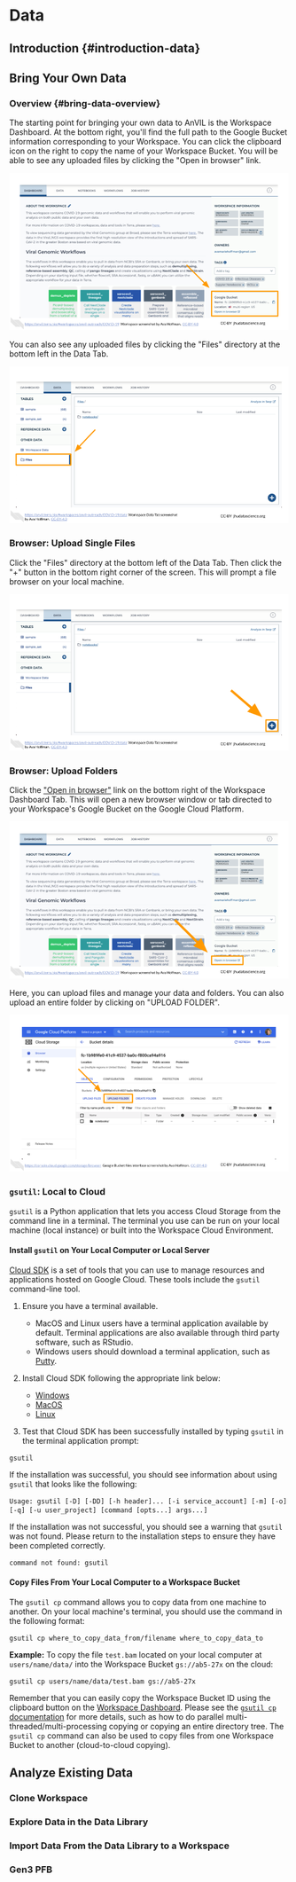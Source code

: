 # Data

## Introduction {#introduction-data}

<!------------------------------------------>

## Bring Your Own Data

### Overview {#bring-data-overview}

The starting point for bringing your own data to AnVIL is the Workspace Dashboard. At the bottom right, you'll find the full path to the Google Bucket information corresponding to your Workspace. You can click the clipboard icon on the right to copy the name of your Workspace Bucket. You will be able to see any uploaded files by clicking the "Open in browser" link.

<img src="07-data_files/figure-html//12QpKaLfqNHPgvF5JJyNNGOEEtkwY1exmRAUeK1BsEG8_gf5172664d7_0_142.png" title="Image shows a screenshot of the Workspace Dashboard. Google Bucket information, including the Google Bucket name, location, and &quot;Open in browser&quot; link, at the bottom right of the screen is highlighted." alt="Image shows a screenshot of the Workspace Dashboard. Google Bucket information, including the Google Bucket name, location, and &quot;Open in browser&quot; link, at the bottom right of the screen is highlighted."  />

You can also see any uploaded files by clicking the "Files" directory at the bottom left in the Data Tab.

<img src="07-data_files/figure-html//12QpKaLfqNHPgvF5JJyNNGOEEtkwY1exmRAUeK1BsEG8_gf55fadc51c_0_3.png" title="Image shows a screenshot of the Workspace Data tab. The Files directory and link on the bottom left is highlighted." alt="Image shows a screenshot of the Workspace Data tab. The Files directory and link on the bottom left is highlighted."  />

### Browser: Upload Single Files

Click the "Files" directory at the bottom left of the Data Tab. Then click the "+" button in the bottom right corner of the screen. This will prompt a file browser on your local machine.

<img src="07-data_files/figure-html//12QpKaLfqNHPgvF5JJyNNGOEEtkwY1exmRAUeK1BsEG8_gf55fadc51c_0_12.png" title="Image shows a screenshot of the Workspace Data tab. The plus button on the bottom right corner of the screen is highlighted." alt="Image shows a screenshot of the Workspace Data tab. The plus button on the bottom right corner of the screen is highlighted."  />

### Browser: Upload Folders

Click the ["Open in browser"](#bring-data-overview) link on the bottom right of the Workspace Dashboard Tab. This will open a new browser window or tab directed to your Workspace's Google Bucket on the Google Cloud Platform. 

<img src="07-data_files/figure-html//12QpKaLfqNHPgvF5JJyNNGOEEtkwY1exmRAUeK1BsEG8_gf57004a098_0_1.png" title="Image shows a screenshot of the Workspace Dashboard. The &quot;Open in browser&quot; link at the bottom right of the screen is highlighted." alt="Image shows a screenshot of the Workspace Dashboard. The &quot;Open in browser&quot; link at the bottom right of the screen is highlighted."  />

Here, you can upload files and manage your data and folders. You can also upload an entire folder by clicking on "UPLOAD FOLDER".

<img src="07-data_files/figure-html//12QpKaLfqNHPgvF5JJyNNGOEEtkwY1exmRAUeK1BsEG8_gf57004a098_0_9.png" title="Image shows a screenshot of the Workspace Google Bucket on the Google Cloud Platform. The &quot;UPLOAD FOLDER&quot; button is highlighted." alt="Image shows a screenshot of the Workspace Google Bucket on the Google Cloud Platform. The &quot;UPLOAD FOLDER&quot; button is highlighted."  />

### `gsutil`: Local to Cloud

`gsutil` is a Python application that lets you access Cloud Storage from the command line in a terminal. The terminal you use can be run on your local machine (local instance) or built into the Workspace Cloud Environment.

#### Install `gsutil` on Your Local Computer or Local Server

[Cloud SDK](https://cloud.google.com/sdk/docs) is a set of tools that you can use to manage resources and applications hosted on Google Cloud. These tools include the `gsutil` command-line tool. 

1. Ensure you have a terminal available. 
    - MacOS and Linux users have a terminal application available by default. Terminal applications are also available through third party software, such as RStudio. 
    - Windows users should download a terminal application, such as [Putty](https://www.chiark.greenend.org.uk/~sgtatham/putty/latest.html).

1. Install Cloud SDK following the appropriate link below:
    - [Windows](https://cloud.google.com/sdk/docs/install#windows)
    - [MacOS](https://cloud.google.com/sdk/docs/install#mac)
    - [Linux](https://cloud.google.com/sdk/docs/install#linux)

1. Test that Cloud SDK has been successfully installed by typing `gsutil` in the terminal application prompt:

```
gsutil
```

If the installation was successful, you should see information about using `gsutil` that looks like the following:

```
Usage: gsutil [-D] [-DD] [-h header]... [-i service_account] [-m] [-o] [-q] [-u user_project] [command [opts...] args...]
```

If the installation was not successful, you should see a warning that `gsutil` was not found. Please return to the installation steps to ensure they have been completed correctly.

```
command not found: gsutil
```

#### Copy Files From Your Local Computer to a Workspace Bucket

The `gsutil cp` command allows you to copy data from one machine to another. On your local machine's terminal, you should use the command in the following format:

```
gsutil cp where_to_copy_data_from/filename where_to_copy_data_to
```

**Example:** To copy the file `test.bam` located on your local computer at `users/name/data/` into the Workspace Bucket `gs://ab5-27x` on the cloud:

```
gsutil cp users/name/data/test.bam gs://ab5-27x
```

Remember that you can easily copy the Workspace Bucket ID using the clipboard button on the [Workspace Dashboard]({#bring-data-overview}). Please see the [`gsutil cp` documentation](https://cloud.google.com/storage/docs/gsutil/commands/cp) for more details, such as how to do parallel multi-threaded/multi-processing copying or copying an entire directory tree. The `gsutil cp` command can also be used to copy files from one Workspace Bucket to another (cloud-to-cloud copying).

<!------------------------------------------>

## Analyze Existing Data

<!-- Import data from available projects to existing or new workspace -->

### Clone Workspace

### Explore Data in the Data Library

### Import Data From the Data Library to a Workspace

### Gen3 PFB
